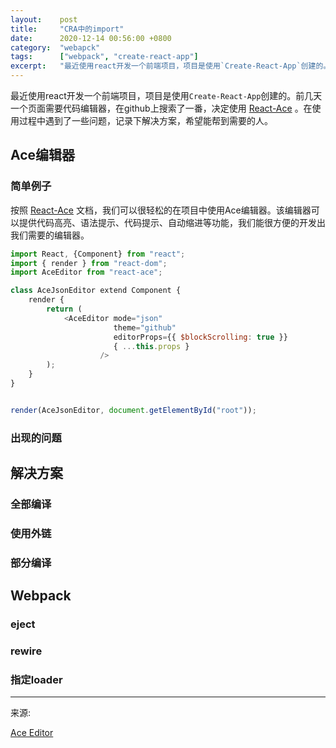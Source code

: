 ```yaml
---
layout:    post
title:     "CRA中的import"
date:      2020-12-14 00:56:00 +0800
category:  "webapck"
tags:      ["webpack", "create-react-app"]
excerpt:   "最近使用react开发一个前端项目，项目是使用`Create-React-App`创建的。前几天一个页面需要代码编辑器，在github上搜索了一番，决定使用 [React-Ace](https://github.com/securingsincity/react-ace) 。在使用过程中遇到了一些问题，记录下解决方案，希望能帮到需要的人。"
---
```



最近使用react开发一个前端项目，项目是使用`Create-React-App`创建的。前几天一个页面需要代码编辑器，在github上搜索了一番，决定使用 [React-Ace](https://github.com/securingsincity/react-ace) 。在使用过程中遇到了一些问题，记录下解决方案，希望能帮到需要的人。


## Ace编辑器

### 简单例子

按照 [React-Ace](https://github.com/securingsincity/react-ace) 文档，我们可以很轻松的在项目中使用Ace编辑器。该编辑器可以提供代码高亮、语法提示、代码提示、自动缩进等功能，我们能很方便的开发出我们需要的编辑器。

```js
import React, {Component} from "react";
import { render } from "react-dom";
import AceEditor from "react-ace";

class AceJsonEditor extend Component {
    render {
        return (
            <AceEditor mode="json"
                       theme="github"
                       editorProps={{ $blockScrolling: true }}
                       { ...this.props }
                    />
        );
    }
}


render(AceJsonEditor, document.getElementById("root"));
```

### 出现的问题

## 解决方案

### 全部编译

### 使用外链

### 部分编译

## Webpack

### eject

### rewire

### 指定loader

---
来源:

[Ace Editor](https://github.com/securingsincity/react-ace/blob/master/docs/Ace.md)